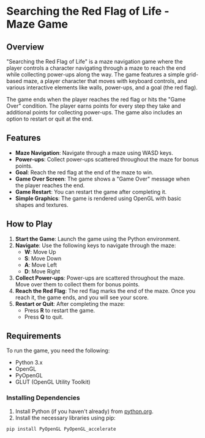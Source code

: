 # Searching the Red Flag of Life - Maze Game

## Overview

"Searching the Red Flag of Life" is a maze navigation game where the player controls a character navigating through a maze to reach the end while collecting power-ups along the way. The game features a simple grid-based maze, a player character that moves with keyboard controls, and various interactive elements like walls, power-ups, and a goal (the red flag).

The game ends when the player reaches the red flag or hits the "Game Over" condition. The player earns points for every step they take and additional points for collecting power-ups. The game also includes an option to restart or quit at the end.

## Features

- **Maze Navigation**: Navigate through a maze using WASD keys.
- **Power-ups**: Collect power-ups scattered throughout the maze for bonus points.
- **Goal**: Reach the red flag at the end of the maze to win.
- **Game Over Screen**: The game shows a "Game Over" message when the player reaches the end.
- **Game Restart**: You can restart the game after completing it.
- **Simple Graphics**: The game is rendered using OpenGL with basic shapes and textures.

## How to Play

1. **Start the Game**: Launch the game using the Python environment.
2. **Navigate**: Use the following keys to navigate through the maze:
   - **W**: Move Up
   - **S**: Move Down
   - **A**: Move Left
   - **D**: Move Right
3. **Collect Power-ups**: Power-ups are scattered throughout the maze. Move over them to collect them for bonus points.
4. **Reach the Red Flag**: The red flag marks the end of the maze. Once you reach it, the game ends, and you will see your score.
5. **Restart or Quit**: After completing the maze:
   - Press **R** to restart the game.
   - Press **Q** to quit.

## Requirements

To run the game, you need the following:

- Python 3.x
- OpenGL
- PyOpenGL
- GLUT (OpenGL Utility Toolkit)

### Installing Dependencies

1. Install Python (if you haven't already) from [python.org](https://www.python.org/downloads/).
2. Install the necessary libraries using pip:

```bash
pip install PyOpenGL PyOpenGL_accelerate
